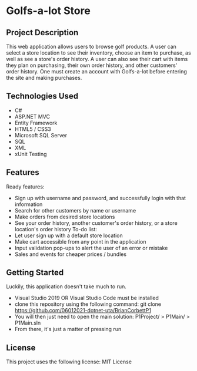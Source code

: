 # Golfs-a-lot Store

## Project Description
This web application allows users to browse golf products. A user can select a store location to see their inventory, choose an item to purchase, as well as see a store's order history. A user can also see their cart with items they plan on purchasing, their own order history, and other customers' order history. One must create an account with Golfs-a-lot before entering the site and making purchases.

## Technologies Used
* C#
* ASP.NET MVC
* Entity Framework
* HTML5 / CSS3
* Microsoft SQL Server
* SQL
* XML
* xUnit Testing

## Features
Ready features:
* Sign up with username and password, and successfully login with that information
* Search for other customers by name or username
* Make orders from desired store locations
* See your order history, another customer's order history, or a store location's order history
To-do list:
* Let user sign up with a default store location
* Make cart accessible from any point in the application
* Input validation pop-ups to alert the user of an error or mistake
* Sales and events for cheaper prices / bundles

## Getting Started
Luckily, this application doesn't take much to run.
* Visual Studio 2019 OR Visual Studio Code must be installed
* clone this repository using the following command:
   git clone https://github.com/06012021-dotnet-uta/BrianCorbettP1
* You will then just need to open the main solution: P1Project/ > P1Main/ > P1Main.sln
* From there, it's just a matter of pressing run

## License
This project uses the following license: MIT License
